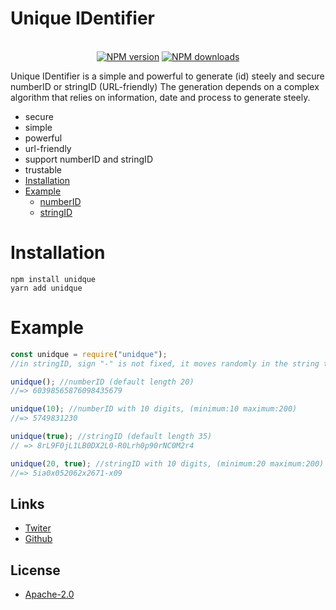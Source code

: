 # **Unique IDentifier**

<div align="center">
<br>
 <a href="https://www.npmjs.com/package/unidque"><img src="https://img.shields.io/npm/v/unidque.svg?style=for-the-badge" alt="NPM version" /></a>
 <a href="https://www.npmjs.com/package/unidque"><img src="https://img.shields.io/npm/dt/unidque.svg?maxAge=3600&style=for-the-badge" alt="NPM downloads" /></a>
  </p>
</div>

Unique IDentifier is a simple and powerful to generate (id) steely and secure numberID or stringID (URL-friendly)
The generation depends on a complex algorithm that relies on information, date and process to generate steely.

- secure
- simple
- powerful
- url-friendly
- support numberID and stringID
- trustable
- [Installation](#installation)
- [Example](#example)
  - [numberID](#example)
  - [stringID](#example)

# **Installation**

```sh-session
npm install unidque
yarn add unidque
```

# **Example**

```js
const unidque = require("unidque");
//in stringID, sign "-" is not fixed, it moves randomly in the string to make it more secure

unidque(); //numberID (default length 20)
//=> 60398565876098435679

unidque(10); //numberID with 10 digits, (minimum:10 maximum:200)
//=> 5749831230

unidque(true); //stringID (default length 35)
// => 8rL9F0jL1LB0DX2L0-R0Lrh0p90rNC0M2r4

unidque(20, true); //stringID with 10 digits, (minimum:20 maximum:200)
//=> 5ia0x052062x2671-x09
```

## Links

- [Twiter](https://twitter.com/onlyarth)
- [Github](https://github.com/4i8)

## License

- [Apache-2.0](https://www.apache.org/licenses/LICENSE-2.0)
